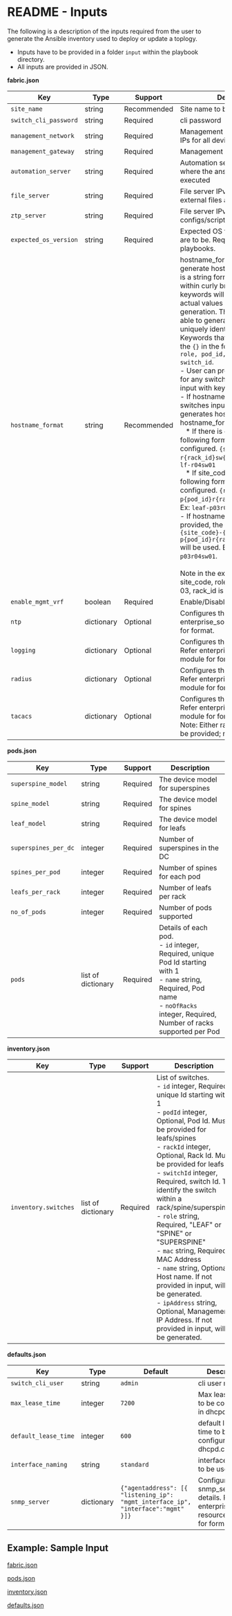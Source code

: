 
# README - Inputs

The following is a description of the inputs required from the user to generate the Ansible inventory used to deploy or update a toplogy.

- Inputs have to be provided in a folder `input` within the playbook directory.
- All inputs are provided in JSON.


**fabric.json**

| Key        | Type                      | Support               |Description                                             | 
|------------|---------------------------|------------------------|--------------------------------------------------------|
| ``site_name``            | string        |  Recommended | Site name to be used  |
| ``switch_cli_password`` | string           |  Required | cli password |
| ``management_network``    | string           |  Required | Management network to provide IPs for all devices in inventory |
| ``management_gateway``       | string        |  Required | Management gateway |
| ``automation_server``                  | string            |  Required | Automation server IPv4 address where the ansible playbooks are executed |
| ``file_server``                 | string          |  Required | File server IPv4 address where external files are kept |
| ``ztp_server``           | string           |  Required | File server IPv4 address where ztp configs/scripts/binary are placed  |
| ``expected_os_version``               | string         |  Required | Expected OS version the devices are to be. Required for validation playbooks.  |
| ``hostname_format``                 | string         |  Recommended | hostname_format is used to generate hostname for switches. It is a string format with keywords within curly braces ``{}``. The keywords will be replaced with actual values during config generation. The format should be able to generate hostnames that uniquely identifies each device. <br/> Keywords that can be used within the ``{}`` in the format are ``site_code, role, pod_id, pod_name, rack_id, switch_id``. <br/> - User can provide the hostname for any switch in the switches input with key 'name'. <br/>   - If hostname is not provided in switches input, the playbook generates hostname based on hostname_format.  <br/> &nbsp;&nbsp;&nbsp;* If there is only one pod, following format can be configured. ``{site_code}-{role}-r{rack_id}sw{switchid}``. Ex: ``sjc-lf-r04sw01`` <br/> &nbsp;&nbsp;&nbsp;* If site_code is not requried, the following format can be configured. ``{role}-p{pod_id}r{rack_id}sw{switchid}``. Ex: ``leaf-p03r04sw01``<br/> - If hostname_format is not provided, the default format ``{site_code}-{role}-p{pod_id}r{rack_id}sw{switch_id}`` will be used. Ex: ``sjc-leaf-p03r04sw01``. <br/><br/> Note in the examples, sjc is site_code, role is leaf, pod_id is 03, rack_id is 04, switch_id is  01. <br/> |
| ``enable_mgmt_vrf``            | boolean        |  Required | Enable/Disable management vrf |
| ``ntp``       | dictionary        |  Optional | Configures the ntp. Refer enterprise_sonic resource module for format. |
| ``logging``                  | dictionary            |  Optional | Configures the logging server. Refer enterprise_sonic resource module for format. |
| ``radius``                 | dictionary          |  Optional | Configures the radius server. Refer enterprise_sonic resource module for format. |
| ``tacacs``                 | dictionary          |  Optional | Configures the tacacs server. Refer enterprise_sonic resource module for format. <br/> Note: Either radius or tacacs can be provided; not both |


**pods.json**

| Key        | Type                      | Support               | Description                                             |
|------------|---------------------------|-----------------------|---------------------------------------------------------|
| ``superspine_model``            | string        | Required | The device model for superspines |
| ``spine_model`` | string           | Required | The device model for spines |
| ``leaf_model``    | string           | Required | The device model for leafs |
| ``superspines_per_dc``       | integer        | Required | Number of superspines in the DC |
| ``spines_per_pod``                  | integer            | Required | Number of spines for each pod |
| ``leafs_per_rack``                 | integer           | Required | Number of leafs per rack |
| ``no_of_pods``           | integer           | Required | Number of pods supported  |
| ``pods``               | list of dictionary       | Required | Details of each pod. <br/> - ``id`` integer, Required, unique Pod Id starting with 1 <br/> - ``name`` string, Required, Pod name <br/> - ``noOfRacks`` integer, Required, Number of racks supported per Pod |


**inventory.json**

| Key        | Type                      | Support               | Description                                             |
|------------|---------------------------|-----------------------|-------------------------------------------------------|
| ``inventory.switches``            | list of dictionary       | Required | List of switches. <br/> - ``id`` integer, Required, unique Id starting with 1 <br/> - ``podId`` integer, Optional, Pod Id. Must be provided for leafs/spines <br/> - ``rackId`` integer, Optional, Rack Id. Must be provided for leafs <br/> - ``switchId`` integer, Required, switch Id. To identify the switch within a rack/spine/superspine. <br/> - ``role`` string, Required, "LEAF" or "SPINE" or "SUPERSPINE" <br/> - ``mac`` string, Required, MAC Address <br/> - ``name`` string, Optional, Host name. If not provided in input, will be generated. <br/> - ``ipAddress`` string, Optional, Management IP Address. If not provided in input, will be generated. |


**defaults.json**

| Key        | Type                      | Default               | Description                                             |
|------------|---------------------------|-----------------------|---------------------------------------------------------|
| ``switch_cli_user``            | string        | ``admin`` | cli user name. |
| ``max_lease_time`` | integer           | ``7200`` | Max lease time to be configured in dhcpd.conf |
| ``default_lease_time``    | integer           | ``600`` | default lease time to be configured in dhcpd.conf |
| ``interface_naming``       | string        | ``standard`` | interface_naming to be used |
| ``snmp_server``    | dictionary           |  ``{"agentaddress": [{ "listening_ip": "mgmt_interface_ip", "interface":"mgmt" }]}`` | Configures snmp_server details. Refer enterprise_sonic resource module for format. |


Example: Sample Input
-------
[fabric.json](input/fabric.json)

[pods.json](input/pods.json)

[inventory.json](input/inventory.json)

[defaults.json](input/defaults.json)
